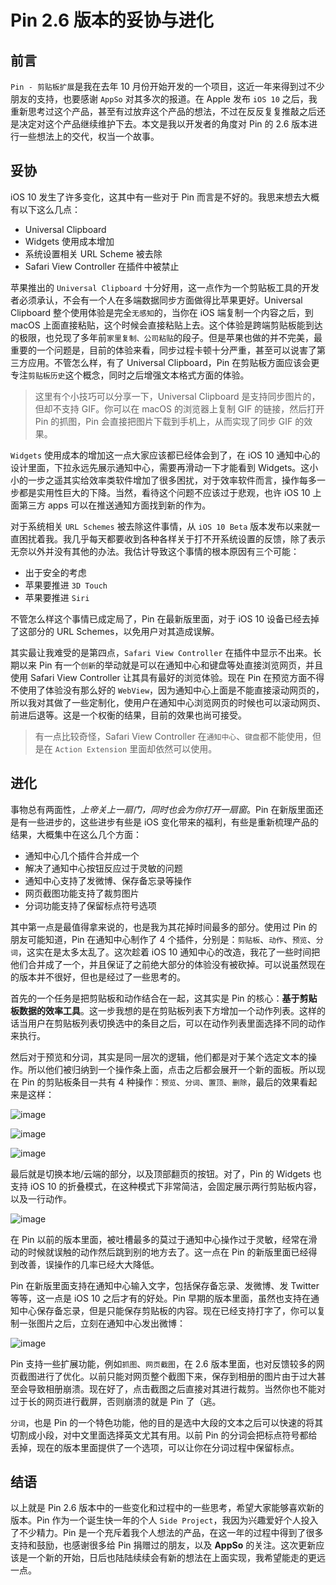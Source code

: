 # Pin 2.6 版本的妥协与进化

## 前言

`Pin - 剪贴板扩展`是我在去年 10 月份开始开发的一个项目，这近一年来得到过不少朋友的支持，也要感谢 `AppSo` 对其多次的报道。在 Apple 发布 `iOS 10` 之后，我重新思考过这个产品，甚至有过放弃这个产品的想法，不过在反反复复推敲之后还是决定对这个产品继续维护下去。本文是我以开发者的角度对 Pin 的 2.6 版本进行一些想法上的交代，权当一个故事。

## 妥协

iOS 10 发生了许多变化，这其中有一些对于 Pin 而言是不好的。我思来想去大概有以下这么几点：

- Universal Clipboard
- Widgets 使用成本增加
- 系统设置相关 URL Scheme 被去除
- Safari View Controller 在插件中被禁止

苹果推出的 `Universal Clipboard` 十分好用，这一点作为一个剪贴板工具的开发者必须承认，不会有一个人在多端数据同步方面做得比苹果更好。Universal Clipboard 整个使用体验是完全`无感知`的，当你在 iOS 端复制一个内容之后，到 macOS 上面直接粘贴，这个时候会直接粘贴上去。这个体验是跨端剪贴板能到达的极限，也兑现了多年前`家里复制、公司粘贴`的段子。但是苹果也做的并不完美，最重要的一个问题是，目前的体验来看，同步过程卡顿十分严重，甚至可以说害了第三方应用。不管怎么样，有了 Universal Clipboard，Pin 在剪贴板方面应该会更专注`剪贴板历史`这个概念，同时之后增强文本格式方面的体验。

> 这里有个小技巧可以分享一下，Universal Clipboard 是支持同步图片的，但却不支持 GIF。你可以在 macOS 的浏览器上复制 GIF 的链接，然后打开 Pin 的抓图，Pin 会直接把图片下载到手机上，从而实现了同步 GIF 的效果。

`Widgets` 使用成本的增加这一点大家应该都已经体会到了，在 iOS 10 通知中心的设计里面，下拉永远先展示通知中心，需要再滑动一下才能看到 Widgets。这小小的一步之遥其实给效率类软件增加了很多困扰，对于效率软件而言，操作每多一步都是实用性巨大的下降。当然，看待这个问题不应该过于悲观，也许 iOS 10 上面第三方 apps 可以在推送通知方面找到新的作为。

对于系统相关 `URL Schemes` 被去除这件事情，从 `iOS 10 Beta` 版本发布以来就一直困扰着我。我几乎每天都要收到各种各样关于打不开系统设置的反馈，除了表示无奈以外并没有其他的办法。我估计导致这个事情的根本原因有三个可能：

- 出于安全的考虑
- 苹果要推进 `3D Touch`
- 苹果要推进 `Siri`

不管怎么样这个事情已成定局了，Pin 在最新版里面，对于 iOS 10 设备已经去掉了这部分的 URL Schemes，以免用户对其造成误解。

其实最让我难受的是第四点，`Safari View Controller` 在插件中显示不出来。长期以来 Pin 有一个`创新`的举动就是可以在通知中心和键盘等处直接浏览网页，并且使用 Safari View Controller 让其具有最好的浏览体验。现在 Pin 在预览方面不得不使用了体验没有那么好的 `WebView`，因为通知中心上面是不能直接滚动网页的，所以我对其做了一些定制化，使用户在通知中心浏览网页的时候也可以滚动网页、前进后退等。这是一个权衡的结果，目前的效果也尚可接受。

> 有一点比较奇怪，Safari View Controller 在`通知中心`、`键盘`都不能使用，但是在 `Action Extension` 里面却依然可以使用。

## 进化

事物总有两面性，*上帝关上一扇门，同时也会为你打开一扇窗*。Pin 在新版里面还是有一些进步的，这些进步有些是 iOS 变化带来的福利，有些是重新梳理产品的结果，大概集中在这么几个方面：

- 通知中心几个插件合并成一个
- 解决了通知中心按钮反应过于灵敏的问题
- 通知中心支持了发微博、保存备忘录等操作
- 网页截图功能支持了裁剪图片
- 分词功能支持了保留标点符号选项

其中第一点是最值得拿来说的，也是我为其花掉时间最多的部分。使用过 Pin 的朋友可能知道，Pin 在通知中心制作了 4 个插件，分别是：`剪贴板`、`动作`、`预览`、`分词`，这实在是太多太乱了。这次趁着 iOS 10 通知中心的改造，我花了一些时间把他们合并成了一个，并且保证了之前绝大部分的体验没有被砍掉。可以说虽然现在的版本并不很好，但也是经过了一些思考的。

首先的一个任务是把剪贴板和动作结合在一起，这其实是 Pin 的核心：**基于剪贴板数据的效率工具**。这一步我想的是在剪贴板列表下方增加一个动作列表。这样的话当用户在剪贴板列表切换选中的条目之后，可以在动作列表里面选择不同的动作来执行。

然后对于预览和分词，其实是同一层次的逻辑，他们都是对于某个选定文本的操作。所以他们被归纳到一个操作条上面，点击之后都会展开一个新的面板。所以现在 Pin 的剪贴板条目一共有 4 种操作：`预览`、`分词`、`置顶`、`删除`，最后的效果看起来是这样：

![image](https://raw.githubusercontent.com/cyanzhong/app-tutorials/master/asset/IMG_6704.jpg)

![image](https://raw.githubusercontent.com/cyanzhong/app-tutorials/master/asset/IMG_6706.jpg)

![image](https://raw.githubusercontent.com/cyanzhong/app-tutorials/master/asset/IMG_6707.jpg)

最后就是切换本地/云端的部分，以及顶部翻页的按钮。对了，Pin 的 Widgets 也支持 iOS 10 的折叠模式，在这种模式下非常简洁，会固定展示两行剪贴板内容，以及一行动作。

![image](https://raw.githubusercontent.com/cyanzhong/app-tutorials/master/asset/IMG_6708.jpg)

在 Pin 以前的版本里面，被吐槽最多的莫过于通知中心操作过于灵敏，经常在滑动的时候就误触的动作然后跳到别的地方去了。这一点在 Pin 的新版里面已经得到改善，误操作的几率已经大大降低。

Pin 在新版里面支持在通知中心输入文字，包括保存备忘录、发微博、发 Twitter 等等，这一点是 iOS 10 之后才有的好处。Pin 早期的版本里面，虽然也支持在通知中心保存备忘录，但是只能保存剪贴板的内容。现在已经支持打字了，你可以复制一张图片之后，立刻在通知中心发出微博：

![image](https://raw.githubusercontent.com/cyanzhong/app-tutorials/master/asset/IMG_6705.jpg)

Pin 支持一些扩展功能，例如`抓图`、`网页截图`，在 2.6 版本里面，也对反馈较多的网页截图进行了优化。以前只能对网页整个截图下来，保存到相册的图片由于过大甚至会导致相册崩溃。现在好了，点击截图之后直接对其进行裁剪。当然你也不能对过于长的网页进行截屏，否则崩溃的就是 Pin 了（逃。

`分词`，也是 Pin 的一个特色功能，他的目的是选中大段的文本之后可以快速的将其切割成小段，对中文里面选择英文尤其有用。以前 Pin 的分词会把标点符号都给丢掉，现在的版本里面提供了一个选项，可以让你在分词过程中保留标点。

## 结语

以上就是 Pin 2.6 版本中的一些变化和过程中的一些思考，希望大家能够喜欢新的版本。Pin 作为一个诞生快一年的个人 `Side Project`，我因为兴趣爱好个人投入了不少精力。Pin 是一个充斥着我个人想法的产品，在这一年的过程中得到了很多支持和鼓励，也感谢很多给 Pin 捐赠过的朋友，以及 **AppSo** 的关注。这次更新应该是一个新的开始，日后也陆陆续续会有新的想法在上面实现，我希望能走的更远一点。
